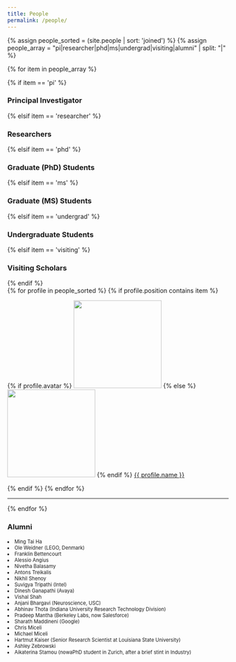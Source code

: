 ```yaml
---
title: People
permalink: /people/
---
```


{% assign people_sorted = (site.people | sort: 'joined') %}
{% assign people_array = "pi|researcher|phd|ms|undergrad|visiting|alumni" | split: "|" %}

{% for item in people_array %}

<div class="pos_header">
 {% if item == 'pi' %}
<h3>Principal Investigator</h3>
 {% elsif item == 'researcher' %}
<h3>Researchers</h3>
 {% elsif item == 'phd' %}
<h3>Graduate (PhD) Students</h3>
 {% elsif item == 'ms' %}
<h3>Graduate (MS) Students</h3>
 {% elsif item == 'undergrad' %}
<h3>Undergraduate Students</h3>
 {% elsif item == 'visiting' %}
<h3>Visiting Scholars</h3>
{% endif %}
</div>

<div class="content list people">
  {% for profile in people_sorted %}
    {% if profile.position contains item %}
    <div class="list-item-people">
      <p class="list-post-title">
        {% if profile.avatar %}
        <a href="{{ site.baseurl }}{{ profile.url }}"><img width="200" src="{{site.baseurl}}/images/people/{{profile.avatar}}"></a>
        {% else %}
        <a href="{{ site.baseurl }}{{ profile.url }}"><img width="200" src="http://evansheline.com/wp-content/uploads/2011/02/facebook-Storm-Trooper.jpg"></a>
        {% endif %}
        <a class="name" href="{{ site.baseurl }}{{ profile.url }}">{{ profile.name }}</a>
      </p>
    </div>    
    {% endif %}
  {% endfor %}
</div>
<hr>
{% endfor %}

<h3>Alumni</h3>
<dl style="font-size:0.7rem;">
<li>Ming Tai Ha</li>
<li>Ole Weidner (LEGO, Denmark)</li>
<li>Franklin Bettencourt</li>
<li>Alessio Angius</li>
<li>Nivetha Balasamy</li>
<li>Antons Treikalis</li>
<li>Nikhil Shenoy</li>
<li>Suvigya Tripathi (Intel)</li>
<li>Dinesh Ganapathi (Avaya)</li>
<li>Vishal Shah</li>
<li>Anjani Bhargavi (Neuroscience, USC)</li>
<li>Abhinav Thota (Indiana University Research Technology Division)</li>
<li>Pradeep Mantha (Berkeley Labs, now Salesforce)</li>
<li>Sharath Maddineni (Google)</li>
<li>Chris Miceli</li>
<li>Michael Miceli</li>
<li>Hartmut Kaiser (Senior Research Scientist at Louisiana State University)</li>
<li>Ashley Zebrowski</li>
<li>Aikaterina Stamou (nowaPhD student in Zurich, after a brief stint in Industry)</li>
</dl>
